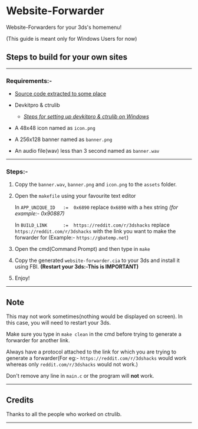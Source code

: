 # Website-Forwarder
Website-Forwarders for your 3ds's homemenu!

(This guide is meant only for Windows Users for now)

## Steps to build for your own sites

-----------

### Requirements:-
  * [Source code extracted to some place](https://github.com/Pirater12/Website-Forwarder/archive/master.zip)	

  * Devkitpro & ctrulib
    * [*Steps for setting up devkitpro & ctrulib on Windows*](https://www.3dbrew.org/wiki/Setting_up_Development_Environment#Windows)

  * A 48x48 icon named as `icon.png`
  
  * A 256x128 banner named as `banner.png`
  
  * An audio file(wav) less than 3 second named as `banner.wav`

-----------

### Steps:-
1. Copy the `banner.wav`, `banner.png` and `icon.png` to the `assets` folder.

2. Open the `makefile` using your favourite text editor
  
    In `APP_UNIQUE_ID   :=  0x6890` replace `0x6890` with a hex string *(for example:- 0x90887)*
    
    In `BUILD_LINK		:=  https://reddit.com/r/3dshacks` replace `https://reddit.com/r/3dshacks` with the link you want to make the forwarder for (Example:- `https://gbatemp.net`)  

3. Open the cmd(Command Prompt) and then type in `make` 

4. Copy the generated `website-forwarder.cia` to your 3ds and install it using FBI. **(Restart your 3ds:-This is IMPORTANT)**

5. Enjoy!

-----------

## Note

This may not work sometimes(nothing would be displayed on screen). In this case, you will need to restart your 3ds.

Make sure you type in `make clean` in the cmd before trying to generate a forwarder for another link.

Always have a protocol attached to the link for which you are trying to generate a forwarder(For eg:- `https://reddit.com/r/3dshacks` would work whereas only `reddit.com/r/3dshacks` would not work.)

Don't remove any line in `main.c` or the program will **not** work.

-----------

## Credits

Thanks to all the people who worked on ctrulib.

----------
